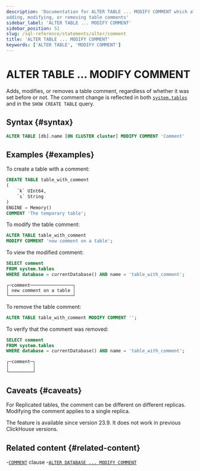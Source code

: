 ```yaml
---
description: 'Documentation for ALTER TABLE ... MODIFY COMMENT which allow
adding, modifying, or removing table comments'
sidebar_label: 'ALTER TABLE ... MODIFY COMMENT'
sidebar_position: 51
slug: /sql-reference/statements/alter/comment
title: 'ALTER TABLE ... MODIFY COMMENT'
keywords: ['ALTER TABLE', 'MODIFY COMMENT']
---
```


# ALTER TABLE ... MODIFY COMMENT

Adds, modifies, or removes a table comment, regardless of whether it was set
before or not. The comment change is reflected in both [`system.tables`](../../../operations/system-tables/tables.md)
and in the `SHOW CREATE TABLE` query.

## Syntax {#syntax}

```sql
ALTER TABLE [db].name [ON CLUSTER cluster] MODIFY COMMENT 'Comment'
```

## Examples {#examples}

To create a table with a comment:

```sql
CREATE TABLE table_with_comment
(
    `k` UInt64,
    `s` String
)
ENGINE = Memory()
COMMENT 'The temporary table';
```

To modify the table comment:

```sql
ALTER TABLE table_with_comment 
MODIFY COMMENT 'new comment on a table';
```

To view the modified comment:

```sql title="Query"
SELECT comment 
FROM system.tables 
WHERE database = currentDatabase() AND name = 'table_with_comment';
```

```text title="Response"
┌─comment────────────────┐
│ new comment on a table │
└────────────────────────┘
```

To remove the table comment:

```sql
ALTER TABLE table_with_comment MODIFY COMMENT '';
```

To verify that the comment was removed:

```sql title="Query"
SELECT comment 
FROM system.tables 
WHERE database = currentDatabase() AND name = 'table_with_comment';
```

```text title="Response"
┌─comment─┐
│         │
└─────────┘
```

## Caveats {#caveats}

For Replicated tables, the comment can be different on different replicas.
Modifying the comment applies to a single replica.

The feature is available since version 23.9. It does not work in previous
ClickHouse versions.

## Related content {#related-content}

-[`COMMENT`](/sql-reference/statements/create/table#comment-clause) clause
-[`ALTER DATABASE ... MODIFY COMMENT`](./database-comment.md)
